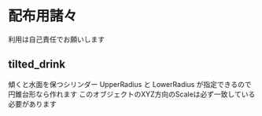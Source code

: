 # 配布用諸々

利用は自己責任でお願いします

## tilted\_drink

傾くと水面を保つシリンダー
UpperRadius と LowerRadius が指定できるので円錐台形なら作れます
このオブジェクトのXYZ方向のScaleは必ず一致している必要があります
